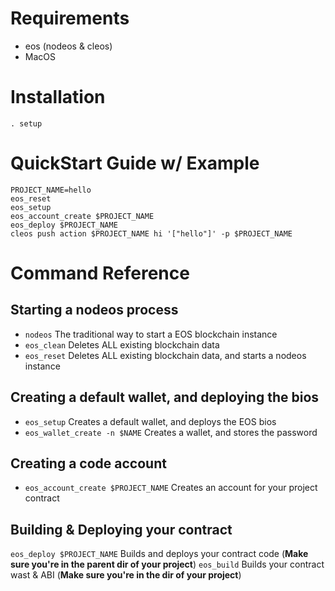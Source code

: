 # Requirements
* eos (nodeos & cleos)
* MacOS

# Installation

`. setup`

# QuickStart Guide w/ Example

```
PROJECT_NAME=hello
eos_reset
eos_setup
eos_account_create $PROJECT_NAME
eos_deploy $PROJECT_NAME
cleos push action $PROJECT_NAME hi '["hello"]' -p $PROJECT_NAME
```

# Command Reference

## Starting a nodeos process

* `nodeos` The traditional way to start a EOS blockchain instance
* `eos_clean` Deletes ALL existing blockchain data
* `eos_reset` Deletes ALL existing blockchain data, and starts a nodeos instance

## Creating a default wallet, and deploying the bios

* `eos_setup` Creates a default wallet, and deploys the EOS bios
* `eos_wallet_create -n $NAME` Creates a wallet, and stores the password

## Creating a code account

* `eos_account_create $PROJECT_NAME` Creates an account for your project contract

## Building & Deploying your contract

`eos_deploy $PROJECT_NAME` Builds and deploys your contract code (**Make sure you're in the parent dir of your project**)
`eos_build` Builds your contract wast & ABI (**Make sure you're in the dir of your project**)
